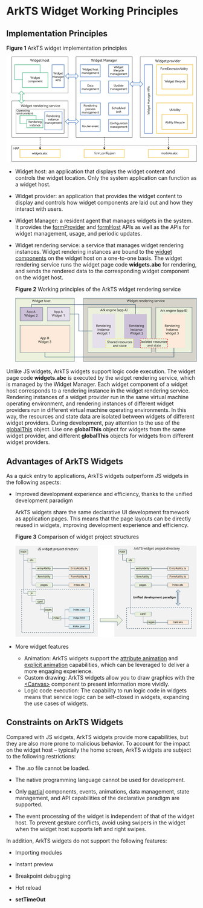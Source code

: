 # ArkTS Widget Working Principles


## Implementation Principles

**Figure 1** ArkTS widget implementation principles

![WidgetPrinciple](figures/WidgetPrinciple.png)

- Widget host: an application that displays the widget content and controls the widget location. Only the system application can function as a widget host.

- Widget provider: an application that provides the widget content to display and controls how widget components are laid out and how they interact with users.

- Widget Manager: a resident agent that manages widgets in the system. It provides the [formProvider](../reference/apis/js-apis-app-form-formProvider.md) and [formHost](../reference/apis/js-apis-app-form-formHost.md) APIs as well as the APIs for widget management, usage, and periodic updates.

- Widget rendering service: a service that manages widget rendering instances. Widget rendering instances are bound to the [widget components](../reference/arkui-ts/ts-basic-components-formcomponent.md) on the widget host on a one-to-one basis. The widget rendering service runs the widget page code **widgets.abc** for rendering, and sends the rendered data to the corresponding widget component on the widget host.

  **Figure 2** Working principles of the ArkTS widget rendering service

  ![WidgetRender](figures/WidgetRender.png)

Unlike JS widgets, ArkTS widgets support logic code execution. The widget page code **widgets.abc** is executed by the widget rendering service, which is managed by the Widget Manager. Each widget component of a widget host corresponds to a rendering instance in the widget rendering service. Rendering instances of a widget provider run in the same virtual machine operating environment, and rendering instances of different widget providers run in different virtual machine operating environments. In this way, the resources and state data are isolated between widgets of different widget providers. During development, pay attention to the use of the [globalThis](uiability-data-sync-with-ui.md#using-globalthis-between-uiability-and-ui-page) object. Use one **globalThis** object for widgets from the same widget provider, and different **globalThis** objects for widgets from different widget providers.


## Advantages of ArkTS Widgets

As a quick entry to applications, ArkTS widgets outperform JS widgets in the following aspects:

- Improved development experience and efficiency, thanks to the unified development paradigm
  
  ArkTS widgets share the same declarative UI development framework as application pages. This means that the page layouts can be directly reused in widgets, improving development experience and efficiency.
  
  **Figure 3** Comparison of widget project structures
  
  ![WidgetProject](figures/WidgetProject.png)
  
- More widget features
  - Animation: ArkTS widgets support the [attribute animation](../reference/arkui-ts/ts-animatorproperty.md) and [explicit animation](../reference/arkui-ts/ts-explicit-animation.md) capabilities, which can be leveraged to deliver a more engaging experience.
  - Custom drawing: ArkTS widgets allow you to draw graphics with the [\<Canvas>](../reference/arkui-ts/ts-components-canvas-canvas.md) component to present information more vividly.
  - Logic code execution: The capability to run logic code in widgets means that service logic can be self-closed in widgets, expanding the use cases of widgets.


## Constraints on ArkTS Widgets

Compared with JS widgets, ArkTS widgets provide more capabilities, but they are also more prone to malicious behavior. To account for the impact on the widget host – typically the home screen, ArkTS widgets are subject to the following restrictions:

- The .so file cannot be loaded.

- The native programming language cannot be used for development.

- Only [partial](arkts-ui-widget-page-overview.md) components, events, animations, data management, state management, and API capabilities of the declarative paradigm are supported.

- The event processing of the widget is independent of that of the widget host. To prevent gesture conflicts, avoid using swipers in the widget when the widget host supports left and right swipes.

In addition, ArkTS widgets do not support the following features:

- Importing modules

- Instant preview

- Breakpoint debugging

- Hot reload

- **setTimeOut**
